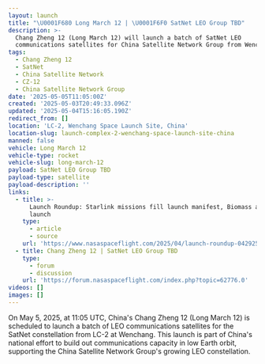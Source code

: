 ```yaml
---
layout: launch
title: "\U0001F680 Long March 12 | \U0001F6F0 SatNet LEO Group TBD"
description: >-
  Chang Zheng 12 (Long March 12) will launch a batch of SatNet LEO
  communications satellites for China Satellite Network Group from Wenchang.
tags:
  - Chang Zheng 12
  - SatNet
  - China Satellite Network
  - CZ-12
  - China Satellite Network Group
date: '2025-05-05T11:05:00Z'
created: '2025-05-03T20:49:33.096Z'
updated: '2025-05-04T15:16:05.190Z'
redirect_from: []
location: 'LC-2, Wenchang Space Launch Site, China'
location-slug: launch-complex-2-wenchang-space-launch-site-china
manned: false
vehicle: Long March 12
vehicle-type: rocket
vehicle-slug: long-march-12
payload: SatNet LEO Group TBD
payload-type: satellite
payload-description: ''
links:
  - title: >-
      Launch Roundup: Starlink missions fill launch manifest, Biomass and Alpha
      launch
    type:
      - article
      - source
    url: 'https://www.nasaspaceflight.com/2025/04/launch-roundup-042925/'
  - title: Chang Zheng 12 | SatNet LEO Group TBD
    type:
      - forum
      - discussion
    url: 'https://forum.nasaspaceflight.com/index.php?topic=62776.0'
videos: []
images: []
---
```

On May 5, 2025, at 11:05 UTC, China's Chang Zheng 12 (Long March 12) is scheduled to launch a batch of LEO communications satellites for the SatNet constellation from LC-2 at Wenchang. This launch is part of China's national effort to build out communications capacity in low Earth orbit, supporting the China Satellite Network Group's growing LEO constellation.
